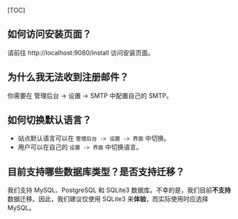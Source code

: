 [TOC]

## 如何访问安装页面？

请前往 http://localhost:9080/install 访问安装页面。

## 为什么我无法收到注册邮件？

你需要在 管理后台 -> 设置 -> SMTP 中配置自己的 SMTP。

## 如何切换默认语言？

- 站点默认语言可以在 `管理后台 -> 设置 -> 界面` 中切换。
- 用户可以在自己的 `设置 -> 界面` 中切换语言。

## 目前支持哪些数据库类型？是否支持迁移？

我们支持 MySQL、PostgreSQL 和 SQLite3 数据库。不幸的是，我们目前**不支持**数据迁移。因此，我们建议仅使用 SQLite3 来**体验**，而实际使用时应选择 MySQL。
